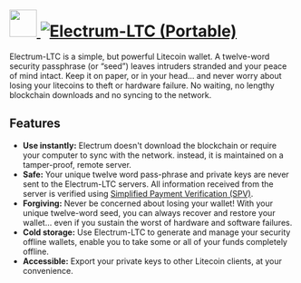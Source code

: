 # [<img src="https://cdn.jsdelivr.net/gh/AdmiringWorm/chocolatey-packages@98aeaf411ee4176a4f99ade7bf5c076e2b7ee64c/automatic/electrum-ltc/icons/electrum-ltc.png" height="48" width="48" /> ![Electrum-LTC (Portable)](<https://img.shields.io/chocolatey/v/electrum-ltc.portable.svg?label=Electrum-LTC%20(Portable)&style=for-the-badge>)](https://community.chocolatey.org/packages/electrum-ltc.portable)

Electrum-LTC is a simple, but powerful Litecoin wallet. A twelve-word security passphrase (or “seed”) leaves intruders stranded and your peace of mind intact. Keep it on paper, or in your head... and never worry about losing your litecoins to theft or hardware failure. No waiting, no lengthy blockchain downloads and no syncing to the network.

## Features

- **Use instantly:** Electrum doesn't download the blockchain or require your computer to sync with the network. instead, it is maintained on a tamper-proof, remote server.
- **Safe:** Your unique twelve word pass-phrase and private keys are never sent to the Electrum-LTC servers. All information received from the server is verified using [Simplified Payment Verification (SPV)](https://en.bitcoin.it/wiki/Thin_Client_Security#Header-Only_Clients).
- **Forgiving:** Never be concerned about losing your wallet! With your unique twelve-word seed, you can always recover and restore your wallet... even if you sustain the worst of hardware and software failures.
- **Cold storage:** Use Electrum-LTC to generate and manage your security offline wallets, enable you to take some or all of your funds completely offline.
- **Accessible:** Export your private keys to other Litecoin clients, at your convenience.
